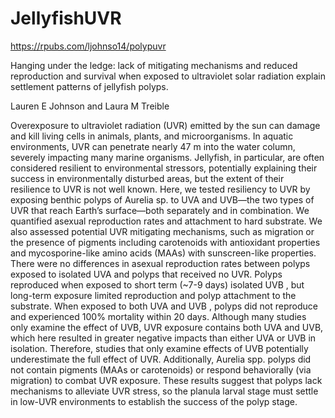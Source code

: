 # JellyfishUVR

https://rpubs.com/ljohnso14/polypuvr

Hanging under the ledge: lack of mitigating mechanisms and reduced reproduction and survival when exposed to ultraviolet solar radiation explain settlement patterns of jellyfish polyps.


Lauren E Johnson and Laura M Treible 


Overexposure to ultraviolet radiation (UVR) emitted by the sun can damage and kill living cells in animals, plants, and microorganisms. In aquatic environments, UVR can penetrate nearly 47 m into the water column, severely impacting many marine organisms. Jellyfish, in particular, are often considered resilient to environmental stressors, potentially explaining their success in environmentally disturbed areas, but the extent of their resilience to UVR is not well known. Here, we tested resiliency to UVR by exposing benthic polyps of Aurelia sp. to UVA and UVB—the two types of UVR that reach Earth’s surface—both separately and in combination. We quantified asexual reproduction rates and attachment to hard substrate. We also assessed potential UVR mitigating mechanisms, such as migration or the presence of pigments including carotenoids with antioxidant properties and mycosporine-like amino acids (MAAs) with sunscreen-like properties. There were no differences in asexual reproduction rates between polyps exposed to isolated UVA and polyps that received no UVR. Polyps reproduced when exposed to short term (~7-9 days) isolated UVB , but long-term exposure limited reproduction and polyp attachment to the substrate. When exposed to both UVA and UVB , polyps did not reproduce and experienced 100% mortality within 20 days. Although many studies only examine the effect of UVB, UVR exposure contains both UVA and UVB, which here resulted in greater negative impacts than either UVA or UVB in isolation. Therefore, studies that only examine effects of UVB potentially underestimate the full effect of UVR. Additionally, Aurelia spp. polyps did not contain pigments (MAAs or carotenoids) or respond behaviorally (via migration) to combat UVR exposure. These results suggest that polyps lack mechanisms to alleviate UVR stress, so the planula larval stage must settle in low-UVR environments to establish the success of the polyp stage.